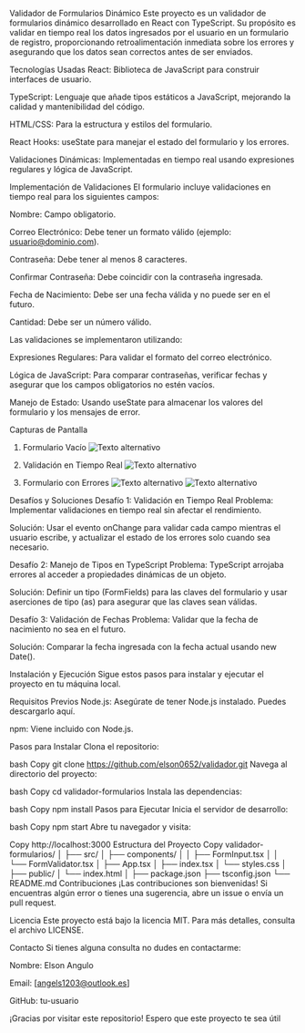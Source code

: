 Validador de Formularios Dinámico
Este proyecto es un validador de formularios dinámico desarrollado en React con TypeScript. Su propósito es validar en tiempo real los datos ingresados por el usuario en un formulario de registro, proporcionando retroalimentación inmediata sobre los errores y asegurando que los datos sean correctos antes de ser enviados.

Tecnologías Usadas
React: Biblioteca de JavaScript para construir interfaces de usuario.

TypeScript: Lenguaje que añade tipos estáticos a JavaScript, mejorando la calidad y mantenibilidad del código.

HTML/CSS: Para la estructura y estilos del formulario.

React Hooks: useState para manejar el estado del formulario y los errores.

Validaciones Dinámicas: Implementadas en tiempo real usando expresiones regulares y lógica de JavaScript.

Implementación de Validaciones
El formulario incluye validaciones en tiempo real para los siguientes campos:

Nombre: Campo obligatorio.

Correo Electrónico: Debe tener un formato válido (ejemplo: usuario@dominio.com).

Contraseña: Debe tener al menos 8 caracteres.

Confirmar Contraseña: Debe coincidir con la contraseña ingresada.

Fecha de Nacimiento: Debe ser una fecha válida y no puede ser en el futuro.

Cantidad: Debe ser un número válido.

Las validaciones se implementaron utilizando:

Expresiones Regulares: Para validar el formato del correo electrónico.

Lógica de JavaScript: Para comparar contraseñas, verificar fechas y asegurar que los campos obligatorios no estén vacíos.

Manejo de Estado: Usando useState para almacenar los valores del formulario y los mensajes de error.

Capturas de Pantalla
1. Formulario Vacío
![Texto alternativo](./screenshots/formulario.png)

2. Validación en Tiempo Real
![Texto alternativo](./screenshots/contraseñas.png)

3. Formulario con Errores
![Texto alternativo](./screenshots/valida_cantidad_numero.png)
![Texto alternativo](./screenshots/valida_fecha_valida.png)


Desafíos y Soluciones
Desafío 1: Validación en Tiempo Real
Problema: Implementar validaciones en tiempo real sin afectar el rendimiento.

Solución: Usar el evento onChange para validar cada campo mientras el usuario escribe, y actualizar el estado de los errores solo cuando sea necesario.

Desafío 2: Manejo de Tipos en TypeScript
Problema: TypeScript arrojaba errores al acceder a propiedades dinámicas de un objeto.

Solución: Definir un tipo (FormFields) para las claves del formulario y usar aserciones de tipo (as) para asegurar que las claves sean válidas.

Desafío 3: Validación de Fechas
Problema: Validar que la fecha de nacimiento no sea en el futuro.

Solución: Comparar la fecha ingresada con la fecha actual usando new Date().

Instalación y Ejecución
Sigue estos pasos para instalar y ejecutar el proyecto en tu máquina local.

Requisitos Previos
Node.js: Asegúrate de tener Node.js instalado. Puedes descargarlo aquí.

npm: Viene incluido con Node.js.

Pasos para Instalar
Clona el repositorio:

bash
Copy
git clone https://github.com/elson0652/validador.git 
Navega al directorio del proyecto:

bash
Copy
cd validador-formularios
Instala las dependencias:

bash
Copy
npm install
Pasos para Ejecutar
Inicia el servidor de desarrollo:

bash
Copy
npm start
Abre tu navegador y visita:

Copy
http://localhost:3000
Estructura del Proyecto
Copy
validador-formularios/
│
├── src/
│   ├── components/
│   │   ├── FormInput.tsx
│   │   └── FormValidator.tsx
│   ├── App.tsx
│   ├── index.tsx
│   └── styles.css
│
├── public/
│   └── index.html
│
├── package.json
├── tsconfig.json
└── README.md
Contribuciones
¡Las contribuciones son bienvenidas! Si encuentras algún error o tienes una sugerencia, abre un issue o envía un pull request.

Licencia
Este proyecto está bajo la licencia MIT. Para más detalles, consulta el archivo LICENSE.

Contacto
Si tienes alguna consulta no dudes en contactarme:

Nombre: Elson Angulo

Email: [angels1203@outlook.es]

GitHub: tu-usuario

¡Gracias por visitar este repositorio! Espero que este proyecto te sea útil
